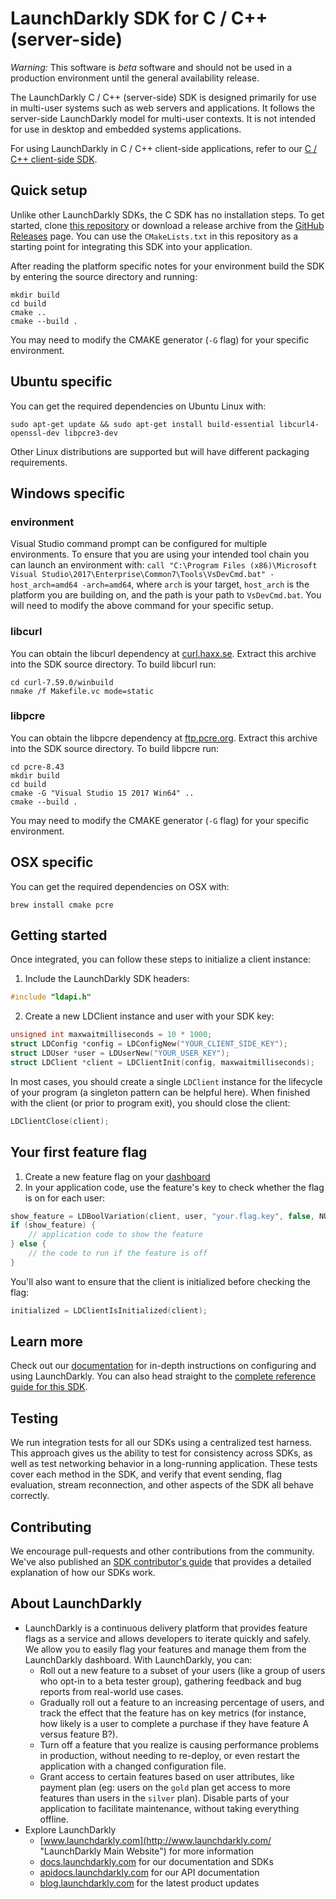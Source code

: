 LaunchDarkly SDK for C / C++ (server-side)
===================================

*Warning:* This software is *beta* software and should not be used in a production environment until the general availability release.

The LaunchDarkly C / C++ (server-side) SDK is designed primarily for use in multi-user systems such as web servers and applications. It follows the server-side LaunchDarkly model for multi-user contexts. It is not intended for use in desktop and embedded systems applications.

For using LaunchDarkly in C / C++ client-side applications, refer to our [C / C++ client-side SDK](https://github.com/launchdarkly/c-client).

Quick setup
-------------------

Unlike other LaunchDarkly SDKs, the C SDK has no installation steps. To get started, clone [this repository](https://github.com/launchdarkly/c-client-server-side) or download a release archive from the [GitHub Releases](https://github.com/launchdarkly/c-client-server-side/releases) page. You can use the `CMakeLists.txt` in this repository as a starting point for integrating this SDK into your application.

After reading the platform specific notes for your environment build the SDK by entering the source directory and running:

```
mkdir build
cd build
cmake ..
cmake --build .
```

You may need to modify the CMAKE generator (`-G` flag) for your specific environment.

## Ubuntu specific

You can get the required dependencies on Ubuntu Linux with:

```
sudo apt-get update && sudo apt-get install build-essential libcurl4-openssl-dev libpcre3-dev
```

Other Linux distributions are supported but will have different packaging requirements.

## Windows specific

### environment

Visual Studio command prompt can be configured for multiple environments. To ensure that you are using your intended tool chain you can launch an environment with: `call "C:\Program Files (x86)\Microsoft Visual Studio\2017\Enterprise\Common7\Tools\VsDevCmd.bat" -host_arch=amd64 -arch=amd64`, where `arch` is your target, `host_arch` is the platform you are building on, and the path is your path to `VsDevCmd.bat`. You will need to modify the above command for your specific setup.

### libcurl

You can obtain the libcurl dependency at [curl.haxx.se](https://curl.haxx.se/download/curl-7.59.0.zip). Extract this archive into the SDK source directory. To build libcurl run:

```
cd curl-7.59.0/winbuild
nmake /f Makefile.vc mode=static
```

### libpcre

You can obtain the libpcre dependency at [ftp.pcre.org](https://ftp.pcre.org/pub/pcre/pcre-8.43.zip). Extract this archive into the SDK source directory. To build libpcre run:

```
cd pcre-8.43
mkdir build
cd build
cmake -G "Visual Studio 15 2017 Win64" ..
cmake --build .
```

You may need to modify the CMAKE generator (`-G` flag) for your specific environment.

## OSX specific

You can get the required dependencies on OSX with:

```
brew install cmake pcre
```

Getting started
---------------

Once integrated, you can follow these steps to initialize a client instance:

1. Include the LaunchDarkly SDK headers:

```C
#include "ldapi.h"
```

2. Create a new LDClient instance and user with your SDK key:

```C
unsigned int maxwaitmilliseconds = 10 * 1000;
struct LDConfig *config = LDConfigNew("YOUR_CLIENT_SIDE_KEY");
struct LDUser *user = LDUserNew("YOUR_USER_KEY");
struct LDClient *client = LDClientInit(config, maxwaitmilliseconds);
```

In most cases, you should create a single `LDClient` instance for the lifecycle of your program (a singleton pattern can be helpful here). When finished with the client (or prior to program exit), you should close the client:

```C
LDClientClose(client);
```

Your first feature flag
-----------------------

1. Create a new feature flag on your [dashboard](https://app.launchdarkly.com)
2. In your application code, use the feature's key to check whether the flag is on for each user:

```C
show_feature = LDBoolVariation(client, user, "your.flag.key", false, NULL);
if (show_feature) {
    // application code to show the feature
} else {
    // the code to run if the feature is off
}
```

You'll also want to ensure that the client is initialized before checking the flag:

```C
initialized = LDClientIsInitialized(client);
```

Learn more
-----------

Check out our [documentation](http://docs.launchdarkly.com) for in-depth instructions on configuring and using LaunchDarkly. You can also head straight to the [complete reference guide for this SDK](http://docs.launchdarkly.com/v2.0/docs/c-server-side-sdk-reference).

Testing
-------

We run integration tests for all our SDKs using a centralized test harness. This approach gives us the ability to test for consistency across SDKs, as well as test networking behavior in a long-running application. These tests cover each method in the SDK, and verify that event sending, flag evaluation, stream reconnection, and other aspects of the SDK all behave correctly.

Contributing
------------

We encourage pull-requests and other contributions from the community. We've also published an [SDK contributor's guide](http://docs.launchdarkly.com/v2.0/docs/sdk-contributors-guide) that provides a detailed explanation of how our SDKs work.

About LaunchDarkly
-----------

* LaunchDarkly is a continuous delivery platform that provides feature flags as a service and allows developers to iterate quickly and safely. We allow you to easily flag your features and manage them from the LaunchDarkly dashboard.  With LaunchDarkly, you can:
    * Roll out a new feature to a subset of your users (like a group of users who opt-in to a beta tester group), gathering feedback and bug reports from real-world use cases.
    * Gradually roll out a feature to an increasing percentage of users, and track the effect that the feature has on key metrics (for instance, how likely is a user to complete a purchase if they have feature A versus feature B?).
    * Turn off a feature that you realize is causing performance problems in production, without needing to re-deploy, or even restart the application with a changed configuration file.
    * Grant access to certain features based on user attributes, like payment plan (eg: users on the `gold` plan get access to more features than users in the `silver` plan). Disable parts of your application to facilitate maintenance, without taking everything offline.
* Explore LaunchDarkly
    * [www.launchdarkly.com](http://www.launchdarkly.com/ "LaunchDarkly Main Website") for more information
    * [docs.launchdarkly.com](http://docs.launchdarkly.com/  "LaunchDarkly Documentation") for our documentation and SDKs
    * [apidocs.launchdarkly.com](http://apidocs.launchdarkly.com/  "LaunchDarkly API Documentation") for our API documentation
    * [blog.launchdarkly.com](http://blog.launchdarkly.com/  "LaunchDarkly Blog Documentation") for the latest product updates
